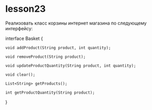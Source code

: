 # lesson23
Реализовать класс корзины интернет магазина по следующему интерфейсу:

interface Basket {

    void addProduct(String product, int quantity);

    void removeProduct(String product);

    void updateProductQuantity(String product, int quantity);

    void clear();

    List<String> getProducts();

    int getProductQuantity(String product);

}
